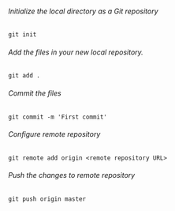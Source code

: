 ###### Initialize the local directory as a Git repository
	git init
###### Add the files in your new local repository. 
	git add .
###### Commit the files  
	git commit -m 'First commit'
###### Configure remote repository 
	git remote add origin <remote repository URL>
###### Push the changes to remote repository 
	git push origin master
